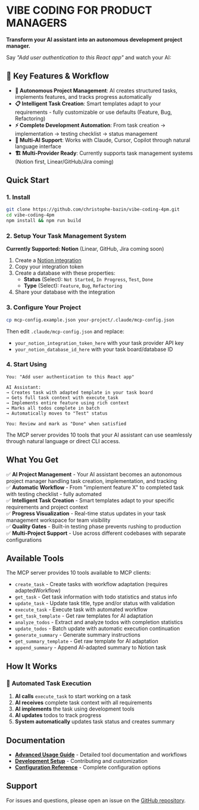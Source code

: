 # VIBE CODING FOR PRODUCT MANAGERS

**Transform your AI assistant into an autonomous development project manager.**

Say *"Add user authentication to this React app"* and watch your AI:

## 🚀 **Key Features & Workflow**

- **🎯 Autonomous Project Management**: AI creates structured tasks, implements features, and tracks progress automatically
- **📋 Intelligent Task Creation**: Smart templates adapt to your requirements - fully customizable or use defaults (Feature, Bug, Refactoring)  
- **⚡ Complete Development Automation**: From task creation → implementation → testing checklist → status management
- **🔄 Multi-AI Support**: Works with Claude, Cursor, Copilot through natural language interface
- **🏗️ Multi-Provider Ready**: Currently supports task management systems (Notion first, Linear/GitHub/Jira coming)

## Quick Start

### 1. Install

```bash
git clone https://github.com/christophe-bazin/vibe-coding-4pm.git
cd vibe-coding-4pm
npm install && npm run build
```

### 2. Setup Your Task Management System

**Currently Supported: Notion** (Linear, GitHub, Jira coming soon)

1. Create a [Notion integration](https://www.notion.so/my-integrations)
2. Copy your integration token
3. Create a database with these properties:
   - **Status** (Select): `Not Started`, `In Progress`, `Test`, `Done`
   - **Type** (Select): `Feature`, `Bug`, `Refactoring`
4. Share your database with the integration

### 3. Configure Your Project

```bash
cp mcp-config.example.json your-project/.claude/mcp-config.json  
```

Then edit `.claude/mcp-config.json` and replace:

- `your_notion_integration_token_here` with your task provider API key
- `your_notion_database_id_here` with your task board/database ID

### 4. Start Using

```
You: "Add user authentication to this React app"

AI Assistant: 
→ Creates task with adapted template in your task board
→ Gets full task context with execute_task
→ Implements entire feature using rich context
→ Marks all todos complete in batch
→ Automatically moves to "Test" status

You: Review and mark as "Done" when satisfied
```

The MCP server provides 10 tools that your AI assistant can use seamlessly through natural language or direct CLI access.

## What You Get

✅ **AI Project Management** - Your AI assistant becomes an autonomous project manager handling task creation, implementation, and tracking  
✅ **Automatic Workflow** - From "implement feature X" to completed task with testing checklist - fully automated  
✅ **Intelligent Task Creation** - Smart templates adapt to your specific requirements and project context  
✅ **Progress Visualization** - Real-time status updates in your task management workspace for team visibility  
✅ **Quality Gates** - Built-in testing phase prevents rushing to production  
✅ **Multi-Project Support** - Use across different codebases with separate configurations  

## Available Tools

The MCP server provides 10 tools available to MCP clients:

- `create_task` - Create tasks with workflow adaptation (requires adaptedWorkflow)
- `get_task` - Get task information with todo statistics and status info
- `update_task` - Update task title, type and/or status with validation
- `execute_task` - Execute task with automated workflow
- `get_task_template` - Get raw templates for AI adaptation
- `analyze_todos` - Extract and analyze todos with completion statistics
- `update_todos` - Batch update with automatic execution continuation
- `generate_summary` - Generate summary instructions
- `get_summary_template` - Get raw template for AI adaptation
- `append_summary` - Append AI-adapted summary to Notion task

## How It Works

### 🔄 **Automated Task Execution**
1. **AI calls** `execute_task` to start working on a task
2. **AI receives** complete task context with all requirements
3. **AI implements** the task using development tools
4. **AI updates** todos to track progress
5. **System automatically** updates task status and creates summary


## Documentation

- **[Advanced Usage Guide](docs/advanced-usage.md)** - Detailed tool documentation and workflows
- **[Development Setup](docs/development.md)** - Contributing and customization
- **[Configuration Reference](docs/configuration.md)** - Complete configuration options

## Support

For issues and questions, please open an issue on the [GitHub repository](https://github.com/christophe-bazin/vibe-coding-4pm).
